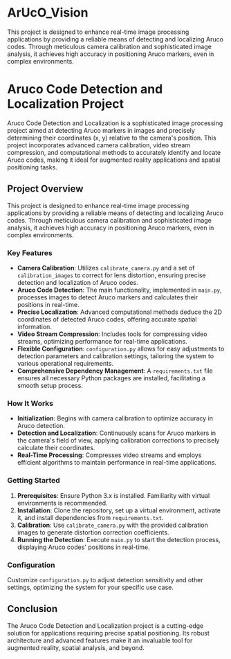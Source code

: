 # ArUcO_Vision
This project is designed to enhance real-time image processing applications by providing a reliable means of detecting and localizing Aruco codes. Through meticulous camera calibration and sophisticated image analysis, it achieves high accuracy in positioning Aruco markers, even in complex environments.
# Aruco Code Detection and Localization Project

Aruco Code Detection and Localization is a sophisticated image processing project aimed at detecting Aruco markers in images and precisely determining their coordinates (x, y) relative to the camera's position. This project incorporates advanced camera calibration, video stream compression, and computational methods to accurately identify and locate Aruco codes, making it ideal for augmented reality applications and spatial positioning tasks.

## Project Overview
This project is designed to enhance real-time image processing applications by providing a reliable means of detecting and localizing Aruco codes. Through meticulous camera calibration and sophisticated image analysis, it achieves high accuracy in positioning Aruco markers, even in complex environments.

### Key Features
- **Camera Calibration**: Utilizes `calibrate_camera.py` and a set of `calibration_images` to correct for lens distortion, ensuring precise detection and localization of Aruco codes.
- **Aruco Code Detection**: The main functionality, implemented in `main.py`, processes images to detect Aruco markers and calculates their positions in real-time.
- **Precise Localization**: Advanced computational methods deduce the 2D coordinates of detected Aruco codes, offering accurate spatial information.
- **Video Stream Compression**: Includes tools for compressing video streams, optimizing performance for real-time applications.
- **Flexible Configuration**: `configuration.py` allows for easy adjustments to detection parameters and calibration settings, tailoring the system to various operational requirements.
- **Comprehensive Dependency Management**: A `requirements.txt` file ensures all necessary Python packages are installed, facilitating a smooth setup process.

### How It Works
- **Initialization**: Begins with camera calibration to optimize accuracy in Aruco detection.
- **Detection and Localization**: Continuously scans for Aruco markers in the camera's field of view, applying calibration corrections to precisely calculate their coordinates.
- **Real-Time Processing**: Compresses video streams and employs efficient algorithms to maintain performance in real-time applications.

### Getting Started
1. **Prerequisites**: Ensure Python 3.x is installed. Familiarity with virtual environments is recommended.
2. **Installation**: Clone the repository, set up a virtual environment, activate it, and install dependencies from `requirements.txt`.
3. **Calibration**: Use `calibrate_camera.py` with the provided calibration images to generate distortion correction coefficients.
4. **Running the Detection**: Execute `main.py` to start the detection process, displaying Aruco codes' positions in real-time.

### Configuration
Customize `configuration.py` to adjust detection sensitivity and other settings, optimizing the system for your specific use case.

## Conclusion
The Aruco Code Detection and Localization project is a cutting-edge solution for applications requiring precise spatial positioning. Its robust architecture and advanced features make it an invaluable tool for augmented reality, spatial analysis, and beyond.
